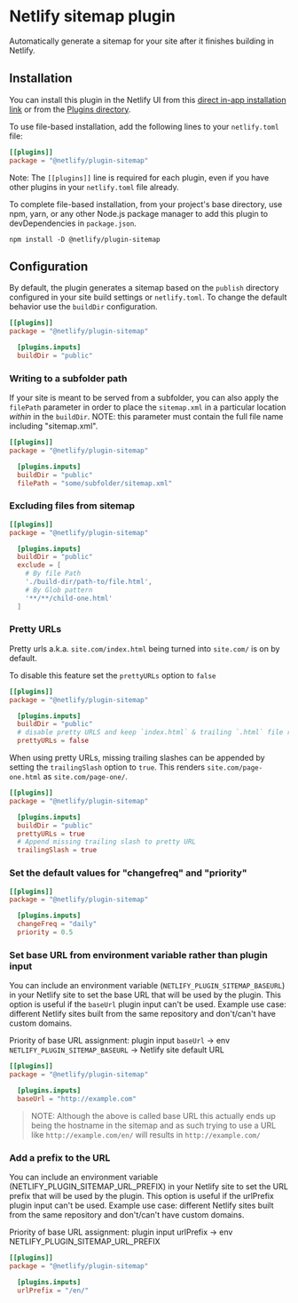 # Netlify sitemap plugin

Automatically generate a sitemap for your site after it finishes building in Netlify.

## Installation

You can install this plugin in the Netlify UI from this [direct in-app installation link](https://app.netlify.com/plugins/@netlify/plugin-sitemap/install) or from the [Plugins directory](https://app.netlify.com/plugins).

To use file-based installation, add the following lines to your `netlify.toml` file:

```toml
[[plugins]]
package = "@netlify/plugin-sitemap"
```

Note: The `[[plugins]]` line is required for each plugin, even if you have other plugins in your `netlify.toml` file already.

To complete file-based installation, from your project's base directory, use npm, yarn, or any other Node.js package manager to add this plugin to devDependencies in `package.json`.

```
npm install -D @netlify/plugin-sitemap
```

## Configuration

By default, the plugin generates a sitemap based on the `publish` directory configured in your site build settings or `netlify.toml`.
To change the default behavior use the `buildDir` configuration.

```toml
[[plugins]]
package = "@netlify/plugin-sitemap"

  [plugins.inputs]
  buildDir = "public"
```

### Writing to a subfolder path

If your site is meant to be served from a subfolder, you can also apply the `filePath` parameter in order to place the `sitemap.xml` in a particular location _within_ in the `buildDir`. NOTE: this parameter must contain the full file name including "sitemap.xml".

```toml
[[plugins]]
package = "@netlify/plugin-sitemap"

  [plugins.inputs]
  buildDir = "public"
  filePath = "some/subfolder/sitemap.xml"
```

### Excluding files from sitemap

```toml
[[plugins]]
package = "@netlify/plugin-sitemap"

  [plugins.inputs]
  buildDir = "public"
  exclude = [
    # By file Path
    './build-dir/path-to/file.html',
    # By Glob pattern
    '**/**/child-one.html'
  ]
```

### Pretty URLs

Pretty urls a.k.a. `site.com/index.html` being turned into `site.com/` is on by default.

To disable this feature set the `prettyURLs` option to `false`

```toml
[[plugins]]
package = "@netlify/plugin-sitemap"

  [plugins.inputs]
  buildDir = "public"
  # disable pretty URLS and keep `index.html` & trailing `.html` file references in paths
  prettyURLs = false
```

When using pretty URLs, missing trailing slashes can be appended by setting the `trailingSlash` option to `true`. This renders `site.com/page-one.html` as `site.com/page-one/`.

```toml
[[plugins]]
package = "@netlify/plugin-sitemap"

  [plugins.inputs]
  buildDir = "public"
  prettyURLs = true
  # Append missing trailing slash to pretty URL
  trailingSlash = true
```

### Set the default values for "changefreq" and "priority"

```toml
[[plugins]]
package = "@netlify/plugin-sitemap"

  [plugins.inputs]
  changeFreq = "daily"
  priority = 0.5
```

### Set base URL from environment variable rather than plugin input

You can include an environment variable (`NETLIFY_PLUGIN_SITEMAP_BASEURL`) in your Netlify site to set the base URL that will be used by the plugin. This option is useful if the `baseUrl` plugin input can't be used.
Example use case: different Netlify sites built from the same repository and don't/can't have custom domains.

Priority of base URL assignment:
plugin input `baseUrl` -> env `NETLIFY_PLUGIN_SITEMAP_BASEURL` -> Netlify site default URL

```toml
[[plugins]]
package = "@netlify/plugin-sitemap"

  [plugins.inputs]
  baseUrl = "http://example.com"
```

> NOTE: Although the above is called base URL this actually ends up being the hostname in the sitemap and as such trying to use a URL like `http://example.com/en/` will results in `http://example.com/`

### Add a prefix to the URL

You can include an environment variable (NETLIFY_PLUGIN_SITEMAP_URL_PREFIX) in your Netlify site to set the URL prefix that will be used by the plugin. This option is useful if the urlPrefix plugin input can't be used. Example use case: different Netlify sites built from the same repository and don't/can't have custom domains.

Priority of base URL assignment: plugin input urlPrefix -> env NETLIFY_PLUGIN_SITEMAP_URL_PREFIX

```toml
[[plugins]]
package = "@netlify/plugin-sitemap"

  [plugins.inputs]
  urlPrefix = "/en/"
```
